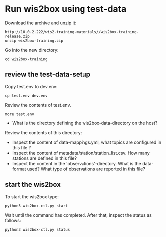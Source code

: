 # Run wis2box using test-data

Download the archive and unzip it:

```
http://10.0.2.222/wis2-training-materials//wis2box-training-release.zip
unzip wis2box-training.zip
```

Go into the new directory:

```
cd wis2box-training
```

## review the test-data-setup

Copy test.env to dev.env:

```
cp test.env dev.env
```

Review the contents of test.env. 

```
more test.env
```


- What is the directory defining the wis2box-data-directory on the host?

Review the contents of this directory: 
- Inspect the content of data-mappings.yml, what topics are configured in this file ?
- Inspect the content of metadata/station/station_list.csv. How many stations are defined in this file?
- Inspect the content in the 'observations'-directory. What is the data-format used? What type of observations are reported in this file?

## start the wis2box

To start the wis2box type:

```
python3 wis2box-ctl.py start
```

Wait until the command has completed.
After that, inspect the status as follows:

```
python3 wis2box-ctl.py status
```





